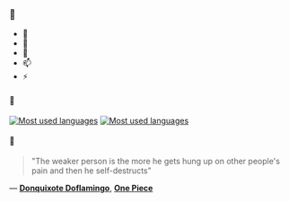 ### 👋

- 🔭
- 🌱
- 💬
- 📫
- ⚡

#### 🧏

[![Most used languages](https://github-readme-stats-aynah.vercel.app/api/top-langs/?username=aynh&theme=solarized-dark&langs_count=6&layout=compact&hide_title=true)](https://github.com/anuraghazra/github-readme-stats#gh-dark-mode-only)
[![Most used languages](https://github-readme-stats-aynah.vercel.app/api/top-langs/?username=aynh&theme=solarized-light&langs_count=6&layout=compact&hide_title=true)](https://github.com/anuraghazra/github-readme-stats#gh-light-mode-only)

#### 💬

> "The weaker person is the more he gets hung up on other people's pain and then he self-destructs"

&mdash; [**Donquixote Doflamingo**](https://myanimelist.net/character.php?q=Donquixote%20Doflamingo&cat=character), [**One Piece**](https://myanimelist.net/search/all?q=One%20Piece&cat=all)
